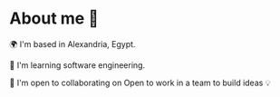 # About me 👋


🌍 I'm based in Alexandria, Egypt.

🧠 I'm learning software engineering.

🤝 I'm open to collaborating on Open to work in a team to build ideas 💡
